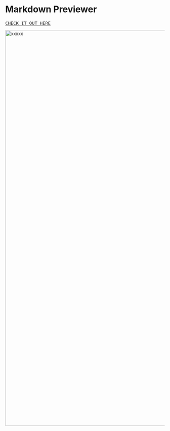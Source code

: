 # Markdown Previewer

<kbd><a href="https://uuuuuvika.github.io/markdownPreviewer/">CHECK IT OUT HERE</a></kbd>

<img width="1247" alt="xxxxx" src="https://user-images.githubusercontent.com/47716922/219798009-261d21fa-3525-4254-ac54-e5841f9252f1.png">
